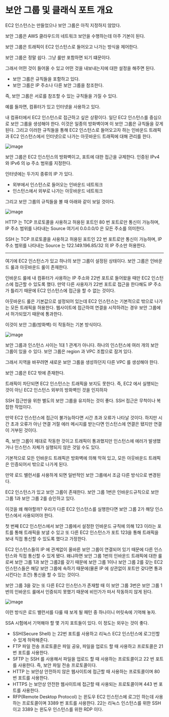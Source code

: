 # 보안 그룹 및 클래식 포트 개요

EC2 인스턴스는 만들었으나 보안 그룹은 아직 지정하지 않았다.

보안 그룹은 AWS 클라우드의 네트워크 보안을 수행하는데 아주 기본이 된다.

보안 그룹은 트래픽이 EC2 인스턴스로 들어오고 나가는 방식을 제어한다.

보안 그룹은 정말 쉽다. 그냥 룰만 포함하면 되기 떄문이다.

그래서 어떤 것이 들어올 수 있고 어떤 것을 내보내는지에 대한 설정을 해주면 된다.

- 보안 그룹은 규칙들을 포함하고 있다.
- 보안 그룹은 IP 주소나 다른 보안 그룹을 참조한다.

즉, 보안 그룹은 서로를 참조할 수 있는 규칙들을 가질 수 있다.

예를 들자면, 컴퓨터가 있고 인터넷을 사용하고 있다.

내 컴퓨터에서 EC2 인스턴스로 접근하고 싶은 상황이다. 일단 EC2 인스턴스를 중심으로 보안 그룹을 생성해야 한다. 이것은 일종의 방화벽이며 이 보안 그룹은 규칙들을 갖게 된다. 그리고 이러한 규칙들을 통해 EC2 인스턴스로 들어오고자 하는 인바운드 트래픽과 EC2 인스턴스에서 인터넷으로 나가는 아웃바운드 트래픽에 대해 관리를 한다.

![image](https://user-images.githubusercontent.com/67403886/156189235-8bb705df-6418-4875-b0e2-db0907974dfb.png)


보안 그룹은 EC2 인스턴스의 방화벽이고, 포트에 대한 접근을 규제한다. 인증된 IPv4 와 IPv6 의 ip 주소 범위를 지정한다.

인터넷에는 두가지 종류의 IP 가 있다. 

- 외부에서 인스턴스로 들어오는 인바운드 네트워크
- 인스턴스에서 외부로 나가는 아웃바운드 네트워크

그리고 보안 그룹의 규칙들을 볼 때 아래와 같이 보일 것이다.

![image](https://user-images.githubusercontent.com/67403886/156189270-56bbb370-6255-4b23-960b-b2e55407f250.png)


HTTP 는 TCP 프로토콜을 사용하고 허용된 포트인 80 번 포트로만 통신이 가능하며, IP 주소 범위를 나타내는 Source 여기서 0.0.0.0/0 은 모든 주소를 의미한다.

SSH 는 TCP 프로토콜을 사용하고 허용된 포트인 22 번 포트로만 통신이 가능하며, IP 주소 범위를 나타내는 Source 는 122.149.196.85/32 의 IP 주소만 허용한다. 

---

여기에 EC2 인스턴스가 있고 하나의 보안 그룹이 설정된 상태이다. 보안 그룹은 인바운드 룰과 아웃바운드 룰이 존재한다.

인바운드 룰에 내 컴퓨터가 사용하는 IP 주소와 22번 포트로 들어왔을 때만 EC2 인스턴스에 접근할 수 있도록 했다. 만약 다른 사용자가 22번 포트로 접근을 한다해도 IP 주소가 틀리기 때문에 EC2 인스턴스에 접근을 할 수 없는 것이다.

아웃바운드 룰은 기본값으로 설정되어 있는데 EC2 인스턴스는 기본적으로 밖으로 나가는 모든 트래픽을 허용한다. 웹사이트에 접근하여 연결을 시작하려는 경우 보안 그룹에서 허가되었기 때문에 통과한다.

이것이 보안 그룹(방화벽) 이 작동하는 기본 방식이다.

![image](https://user-images.githubusercontent.com/67403886/156189309-c4e02f7d-955f-460d-919b-54e8c203fb5d.png)


보안 그룹과 인스턴스 사이는 1대 1 관계가 아니다. 하나의 인스턴스에 여러 개의 보안 그룹이 있을 수 있다. 보안 그룹은 region 과 VPC 조합으로 잠겨 있다.

그래서 지역을 바꾸려면 새로운 보안 그룹을 생성하던지 다른 VPC 를 생성해야 한다.

보안 그룹은 EC2 밖에 존재한다. 

트래픽이 차단되면 EC2 인스턴스는 트래픽을 보지도 못한다. 즉, EC2 에서 실행되는 것이 아닌 EC2 인스턴스 외부의 방화벽인 것을 인지하자

SSH 접근만을 위한 별도의 보안 그룹을 유지하는 것이 좋다. SSH 접근은 무척이나 복잡한 작업이다. 

만약 EC2 인스턴스에 접근이 불가능하다면 시간 초과 오류가 나타날 것이다. 하지만 시간 초과 오류가 아닌 연결 거절 에러 메시지를 받는다면 인스턴스에 연결은 됐지만 연결이 거부된 것이다.

즉, 보안 그룹이 제대로 작동한 것이고 트래픽이 통과했지만 인스턴스에 에러가 발생했거나 인스턴스 자체가 실행되지 않은 것일 수도 있다. 

기본적으로 모든 인바운드 트래픽은 방화벽에 의해 막혀 있고, 모든 아웃바운드 트래픽은 인증되어서 밖으로 나가게 된다.

만약 로드 밸런서를 사용하게 되면 일반적인 보안 그룹에서 조금 다른 방식으로 변경된다.

EC2 인스턴스가 있고 보안 그룹이 존재한다. 보안 그룹 1번은 인바운드규칙으로 보안 그룹 1과 보안 그룹 2를 승인하고 있다.

이것을 왜 해야할까? 우리가 다른 EC2 인스턴스를 실행한다면 보안 그룹 2가 해당 인스턴스에서 사용되어야 한다.

첫 번째 EC2 인스턴스에서 보안 그룹에서 설정한 인바운드 규칙에 의해 123 이라는 포트를 통해 트래픽을 보낼 수 있고 또 다른 EC2 인스턴스가 포트 123을 통해 트래픽을 보내 직접 통신할 수 있도록 했다고 가정한다.

EC2 인스턴스들의 IP 에 관계없이 올바른 보안 그룹이 연결되어 있기 때문에 다른 인스턴스와 직접 통신할 수 있게 됐다. 왜냐하면 보안 그룹 1번의 인바운드 트래픽에 대한 룰로써 보안 그룹 1과 보안 그룹2를 갖기 때문에 보안 그룹 1이나 보안 그룹 2를 갖는 EC2 인스턴스들은 해당 보안 그룹에 속하기 때문에(물론 IP 에 상관없이 포트만 갖다면 통과 시킨다는 조건) 통신을 할 수 있는 것이다.

보안 그룹 3을 갖는 또 다른 EC2 인스턴스가 존재할 때 이 보안 그룹 3번은 보안 그룹 1번의 인바운드 룰에서 인증되지 못했기 때문에 비인가가 떠서 작동하지 않게 된다.

![image](https://user-images.githubusercontent.com/67403886/156189345-3e9b0db6-7a7c-4912-bf29-c7d72560913f.png)


이런 방식은 로드 밸런서를 다룰 때 보게 될 패턴 중 하나이니 머릿속에 기억해 놓자.

SSA 시험에서 기억해야 할 몇 가지 포트들이 있다. 이 정도는 외우는 것이 좋다.

- SSH(Secure Shell) 는 22번 포트를 사용하고 리눅스 EC2 인스턴스에 로그인할 수 있게 허락해준다.
- FTP 파일 전송 프로토콜은 파일 공유, 파일을 업로드 할 때 사용하고 프로토콜은 21번 포트를 사용한다.
- SFTP 는 SSH 를 사용해서 파일을 업로드 할 때 사용하는 프로토콜이고 22 번 포트를 사용한다. 즉, 보안 파일 전송 프로토콜이다.
- HTTP 는 보안상 안전하지 않은 웹사이트에 접근할 때 사용하는 프로토콜이며 80번 포트를 사용한다.
- HTTPS 는 보안상 안전한 웹사이트에 접근할 때 사용되는 프로토콜이며 443 번 포트를 사용한다.
- RFP(Remote Desktop Protocol) 는 윈도우 EC2 인스턴스에 로그인 하는데 사용하는 프로토콜이며 3389 번 포트를 사용한다. 22는 리눅스 인스턴스를 위한 SSH 이고 3389 는 윈도우 인스턴스를 위한 RDP 이다.
